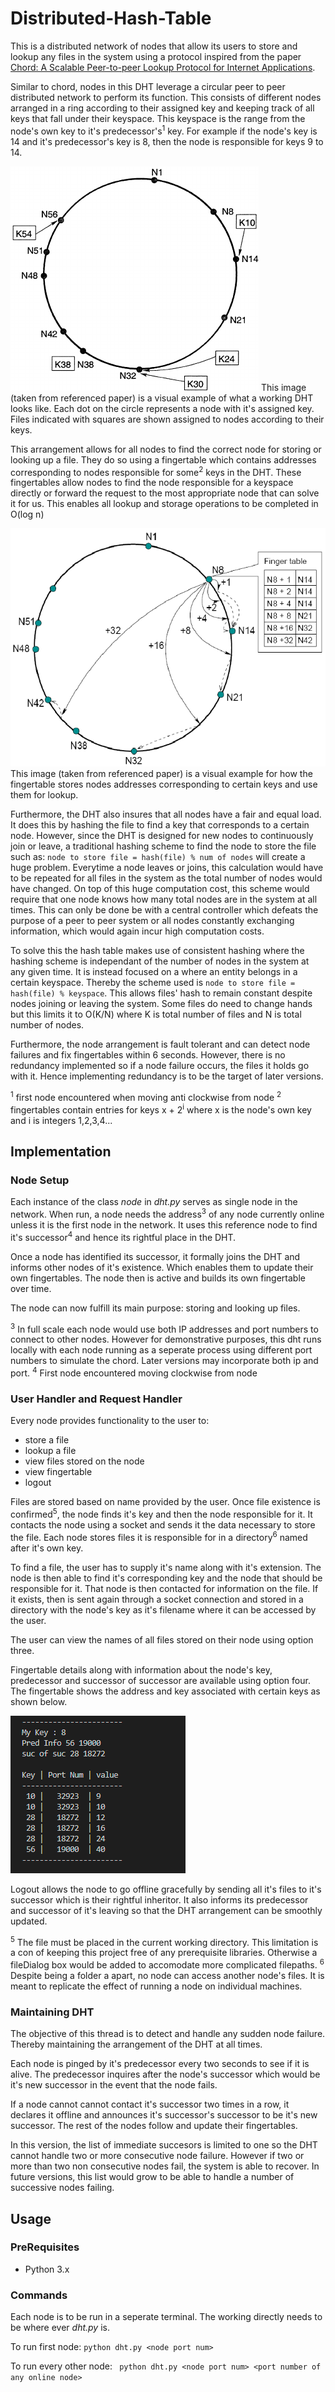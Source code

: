 # Distributed-Hash-Table

This is a distributed network of nodes that allow its users to store and lookup any files in the system using a protocol inspired from the paper [Chord: A Scalable Peer-to-peer Lookup Protocol for Internet Applications](https://pdos.csail.mit.edu/papers/ton:chord/paper-ton.pdf).

Similar to chord, nodes in this DHT leverage a circular peer to peer distributed network to perform its function. This consists of different nodes arranged in a ring according to their assigned key and keeping track of all keys that fall under their keyspace. This keyspace is the range from the node's own key to it's predecessor's<sup>1</sup> key. For example if the node's key is 14 and it's predecessor's key is 8, then the node is responsible for keys 9 to 14.

![Figure 1](https://github.com/LAA225/Distributed-Hash-Table/blob/master/images/DHT1.png?raw=true)
This image (taken from referenced paper) is a visual example of what a working DHT looks like. Each dot on the circle represents a node with it's assigned key. Files indicated with squares are shown assigned to nodes according to their keys.

This arrangement allows for all nodes to find the correct node for storing or looking up a file. They do so using a fingertable which contains addresses corresponding to nodes responsible for some<sup>2</sup> keys in the DHT. These fingertables allow nodes to find the node responsible for a keyspace directly or forward the request to the most appropriate node that can solve it for us. This enables all lookup and storage operations to be completed in O(log n)

![Figure 2](https://github.com/LAA225/Distributed-Hash-Table/blob/master/images/fingertable.png?raw=true)
This image (taken from referenced paper) is a visual example for how the fingertable stores nodes addresses corresponding to certain keys and use them for lookup.

Furthermore, the DHT also insures that all nodes have a fair and equal load. It does this by hashing the file to find a key that corresponds to a certain node. However, since the DHT is designed for new nodes to continuously join or leave, a traditional hashing scheme to find the node to store the file such as:
`node to store file = hash(file) % num of nodes`
will create a huge problem. Everytime a node leaves or joins, this calculation would have to be repeated for all files in the system as the total number of nodes would have changed. On top of this huge computation cost, this scheme would require that one node knows how many total nodes are in the system at all times. This can only be done be with a central controller which defeats the purpose of a peer to peer system or all nodes constantly exchanging information, which would again incur high computation costs.

To solve this the hash table makes use of consistent hashing where the hashing scheme is independant of the number of nodes in the system at any given time. It is instead focused on a where an entity belongs in a certain keyspace. Thereby the scheme used is `node to store file = hash(file) % keyspace`. This allows files' hash to remain constant despite nodes joining or leaving the system. Some files do need to change hands but this limits it to O(K/N) where K is total number of files and N is total number of nodes.

Furthermore, the node arrangement is fault tolerant and can detect node failures and fix fingertables within 6 seconds. However, there is no redundancy implemented so if a node failure occurs, the files it holds go with it. Hence implementing redundancy is to be the target of later versions.

<sup>1</sup> first node encountered when moving anti clockwise from node
<sup>2</sup> fingertables contain entries for keys x + 2<sup>i</sup> where x is the node's own key and i is integers 1,2,3,4...

## Implementation

### Node Setup

Each instance of the class _node_ in _dht.py_ serves as single node in the network. When run, a node needs the address<sup>3</sup> of any node currently online unless it is the first node in the network. It uses this reference node to find it's successor<sup>4</sup> and hence its rightful place in the DHT.

Once a node has identified its successor, it formally joins the DHT and informs other nodes of it's existence. Which enables them to update their own fingertables. The node then is active and builds its own fingertable over time.

The node can now fulfill its main purpose: storing and looking up files.

<sup>3</sup> In full scale each node would use both IP addresses and port numbers to connect to other nodes. However for demonstrative purposes, this dht runs locally with each node running as a seperate process using different port numbers to simulate the chord. Later versions may incorporate both ip and port.
<sup>4</sup> First node encountered moving clockwise from node

### User Handler and Request Handler

Every node provides functionality to the user to:

- store a file
- lookup a file
- view files stored on the node
- view fingertable
- logout

Files are stored based on name provided by the user. Once file existence is confirmed<sup>5</sup>, the node finds it's key and then the node responsible for it. It contacts the node using a socket and sends it the data necessary to store the file. Each node stores files it is responsible for in a directory<sup>6</sup> named after it's own key.

To find a file, the user has to supply it's name along with it's extension. The node is then able to find it's corresponding key and the node that should be responsible for it. That node is then contacted for information on the file. If it exists, then is sent again through a socket connection and stored in a directory with the node's key as it's filename where it can be accessed by the user.

The user can view the names of all files stored on their node using option three.

Fingertable details along with information about the node's key, predecessor and successor of successor are available using option four. The fingertable shows the address and key associated with certain keys as shown below.

![Figure 3](https://github.com/LAA225/Distributed-Hash-Table/blob/master/images/fingertableExample.png?raw=true)

Logout allows the node to go offline gracefully by sending all it's files to it's successor which is their rightful inheritor. It also informs its predecessor and successor of it's leaving so that the DHT arrangement can be smoothly updated.

<sup>5</sup> The file must be placed in the current working directory. This limitation is a con of keeping this project free of any prerequisite libraries. Otherwise a fileDialog box would be added to accomodate more complicated filepaths.
<sup>6</sup> Despite being a folder a apart, no node can access another node's files. It is meant to replicate the effect of running a node on individual machines.

### Maintaining DHT

The objective of this thread is to detect and handle any sudden node failure. Thereby maintaining the arrangement of the DHT at all times.

Each node is pinged by it's predecessor every two seconds to see if it is alive. The predecessor inquires after the node's successor which would be it's new successor in the event that the node fails.

If a node cannot cannot contact it's successor two times in a row, it declares it offline and announces it's successor's successor to be it's new successor. The rest of the nodes follow and update their fingertables.

In this version, the list of immediate succesors is limited to one so the DHT cannot handle two or more consecutive node failure. However if two or more than two non consecutive nodes fail, the system is able to recover.
In future versions, this list would grow to be able to handle a number of successive nodes failing.

## Usage

### PreRequisites

- Python 3.x

### Commands

Each node is to be run in a seperate terminal. The working directly needs to be where ever _dht.py_ is.

To run first node:
`python dht.py <node port num>`

To run every other node:
` python dht.py <node port num> <port number of any online node>`
